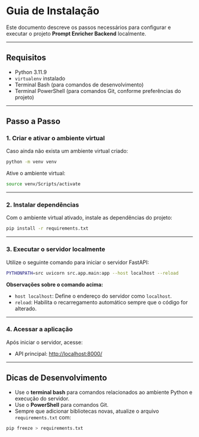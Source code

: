 # Guia de Instalação

Este documento descreve os passos necessários para configurar e executar o projeto **Prompt Enricher Backend** localmente.

---

## Requisitos

- Python 3.11.9
- `virtualenv` instalado
- Terminal Bash (para comandos de desenvolvimento)
- Terminal PowerShell (para comandos Git, conforme preferências do projeto)

---

## Passo a Passo

### 1. Criar e ativar o ambiente virtual

Caso ainda não exista um ambiente virtual criado:

```bash
python -m venv venv
```

Ative o ambiente virtual:

```bash
source venv/Scripts/activate
```

---

### 2. Instalar dependências

Com o ambiente virtual ativado, instale as dependências do projeto:

```bash
pip install -r requirements.txt
```

---

### 3. Executar o servidor localmente

Utilize o seguinte comando para iniciar o servidor FastAPI:

```bash
PYTHONPATH=src uvicorn src.app.main:app --host localhost --reload
```

**Observações sobre o comando acima:**

- `host localhost`: Define o endereço do servidor como `localhost`.
- `reload`: Habilita o recarregamento automático sempre que o código for alterado.

---

### 4. Acessar a aplicação

Após iniciar o servidor, acesse:

- API principal: [http://localhost:8000/](http://localhost:8000/)

---

## Dicas de Desenvolvimento

- Use o **terminal bash** para comandos relacionados ao ambiente Python e execução do servidor.
- Use o **PowerShell** para comandos Git.
- Sempre que adicionar bibliotecas novas, atualize o arquivo `requirements.txt` com:

```bash
pip freeze > requirements.txt
```
